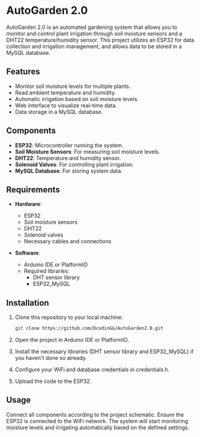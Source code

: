 # AutoGarden 2.0

AutoGarden 2.0 is an automated gardening system that allows you to monitor and control plant irrigation through soil moisture sensors and a DHT22 temperature/humidity sensor. This project utilizes an ESP32 for data collection and irrigation management, and allows data to be stored in a MySQL database.

## Features

- Monitor soil moisture levels for multiple plants.
- Read ambient temperature and humidity.
- Automatic irrigation based on soil moisture levels.
- Web interface to visualize real-time data.
- Data storage in a MySQL database.

## Components

- **ESP32**: Microcontroller running the system.
- **Soil Moisture Sensors**: For measuring soil moisture levels.
- **DHT22**: Temperature and humidity sensor.
- **Solenoid Valves**: For controlling plant irrigation.
- **MySQL Database**: For storing system data.

## Requirements

- **Hardware**:
  - ESP32
  - Soil moisture sensors
  - DHT22
  - Solenoid valves
  - Necessary cables and connections

- **Software**:
  - Arduino IDE or PlatformIO
  - Required libraries:
    - DHT sensor library
    - ESP32_MySQL

## Installation

1. Clone this repository to your local machine:
   ```bash
   git clone https://github.com/DcodinGG/AutoGarden2.0.git
2. Open the project in Arduino IDE or PlatformIO.

3. Install the necessary libraries (DHT sensor library and ESP32_MySQL) if you haven't done so already.

4. Configure your WiFi and database credentials in credentials.h.

5. Upload the code to the ESP32.

## Usage
Connect all components according to the project schematic.
Ensure the ESP32 is connected to the WiFi network.
The system will start monitoring moisture levels and irrigating automatically based on the defined settings.